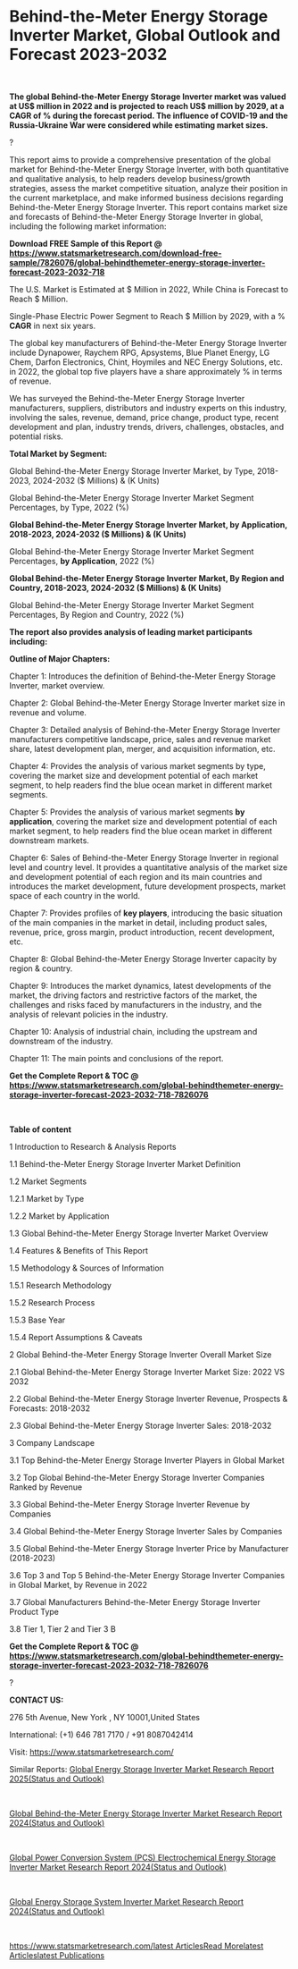 <h1>Behind-the-Meter Energy Storage Inverter Market, Global Outlook and Forecast 2023-2032</h1><br/><p><strong>The global Behind-the-Meter Energy Storage Inverter market was valued at US$ million in 2022 and is projected to reach US$ million by 2029, at a <strong>CAGR</strong> of % during the forecast period. The influence of COVID-19 and the Russia-Ukraine War were considered while estimating market sizes.</strong></p>
 
 
 
 <p>? </p>
 
 
 
 <p>This report aims to provide a comprehensive presentation of the global market for Behind-the-Meter Energy Storage Inverter, with both quantitative and qualitative analysis, to help readers develop business/growth strategies, assess the market competitive situation, analyze their position in the current marketplace, and make informed business decisions regarding Behind-the-Meter Energy Storage Inverter. This report contains market size and forecasts of Behind-the-Meter Energy Storage Inverter in global, including the following market information:</p>
 
 
 
 <p><strong>Download FREE Sample of this Report @ <a href="https://www.statsmarketresearch.com/download-free-sample/7826076/global-behindthemeter-energy-storage-inverter-forecast-2023-2032-718">https://www.statsmarketresearch.com/download-free-sample/7826076/global-behindthemeter-energy-storage-inverter-forecast-2023-2032-718</a></strong></p>
 
 
 
 <p>The U.S. Market is Estimated at $ Million in 2022, While China is Forecast to Reach $ Million.</p>
 
 
 
 <p>Single-Phase Electric Power Segment to Reach $ Million by 2029, with a % <strong>CAGR</strong> in next six years.</p>
 
 
 
 <p>The global key manufacturers of Behind-the-Meter Energy Storage Inverter include Dynapower, Raychem RPG, Apsystems, Blue Planet Energy, LG Chem, Darfon Electronics, Chint, Hoymiles and NEC Energy Solutions, etc. in 2022, the global top five players have a share approximately % in terms of revenue.</p>
 
 
 
 <p>We has surveyed the Behind-the-Meter Energy Storage Inverter manufacturers, suppliers, distributors and industry experts on this industry, involving the sales, revenue, demand, price change, product type, recent development and plan, industry trends, drivers, challenges, obstacles, and potential risks.</p>
 
 
 
 <p><strong>Total Market by Segment:</strong></p>
 
 
 
 <p>Global Behind-the-Meter Energy Storage Inverter Market, by Type, 2018-2023, 2024-2032 ($ Millions) & (K Units)</p>
 
 
 
 <p>Global Behind-the-Meter Energy Storage Inverter Market Segment Percentages, by Type, 2022 (%)</p>
 
 
 
 <p><strong>Global Behind-the-Meter Energy Storage Inverter Market, <strong>by Application</strong>, 2018-2023, 2024-2032 ($ Millions) & (K Units)</strong></p>
 
 
 
 <p>Global Behind-the-Meter Energy Storage Inverter Market Segment Percentages, <strong>by Application</strong>, 2022 (%)</p>
 
 
 
 <p><strong>Global Behind-the-Meter Energy Storage Inverter Market, By Region and Country, 2018-2023, 2024-2032 ($ Millions) & (K Units)</strong></p>
 
 
 
 <p>Global Behind-the-Meter Energy Storage Inverter Market Segment Percentages, By Region and Country, 2022 (%)</p>
 
 
 
 <p><strong>The report also provides analysis of leading market participants including:</strong></p>
 
 
 
 <p><strong>Outline of Major Chapters:</strong></p>
 
 
 
 <p>Chapter 1: Introduces the definition of Behind-the-Meter Energy Storage Inverter, market overview.</p>
 
 
 
 <p>Chapter 2: Global Behind-the-Meter Energy Storage Inverter market size in revenue and volume.</p>
 
 
 
 <p>Chapter 3: Detailed analysis of Behind-the-Meter Energy Storage Inverter manufacturers competitive landscape, price, sales and revenue market share, latest development plan, merger, and acquisition information, etc.</p>
 
 
 
 <p>Chapter 4: Provides the analysis of various market segments by type, covering the market size and development potential of each market segment, to help readers find the blue ocean market in different market segments.</p>
 
 
 
 <p>Chapter 5: Provides the analysis of various market segments <strong>by application</strong>, covering the market size and development potential of each market segment, to help readers find the blue ocean market in different downstream markets.</p>
 
 
 
 <p>Chapter 6: Sales of Behind-the-Meter Energy Storage Inverter in regional level and country level. It provides a quantitative analysis of the market size and development potential of each region and its main countries and introduces the market development, future development prospects, market space of each country in the world.</p>
 
 
 
 <p>Chapter 7: Provides profiles of <strong>key players</strong>, introducing the basic situation of the main companies in the market in detail, including product sales, revenue, price, gross margin, product introduction, recent development, etc.</p>
 
 
 
 <p>Chapter 8: Global Behind-the-Meter Energy Storage Inverter capacity by region & country.</p>
 
 
 
 <p>Chapter 9: Introduces the market dynamics, latest developments of the market, the driving factors and restrictive factors of the market, the challenges and risks faced by manufacturers in the industry, and the analysis of relevant policies in the industry.</p>
 
 
 
 <p>Chapter 10: Analysis of industrial chain, including the upstream and downstream of the industry.</p>
 
 
 
 <p>Chapter 11: The main points and conclusions of the report.</p>
 
 
 
 <div><b>Get the Complete Report & TOC @ <a href="https://www.statsmarketresearch.com/global-behindthemeter-energy-storage-inverter-forecast-2023-2032-718-7826076">https://www.statsmarketresearch.com/global-behindthemeter-energy-storage-inverter-forecast-2023-2032-718-7826076</a></b></div>
 
 
 
 <p><br />
 
 <b>Table of content</b></p>
 
 
 
 <p>1 Introduction to Research & Analysis Reports<br />
 
 1.1 Behind-the-Meter Energy Storage Inverter Market Definition<br />
 
 1.2 Market Segments<br />
 
 1.2.1 Market by Type<br />
 
 1.2.2 Market by Application<br />
 
 1.3 Global Behind-the-Meter Energy Storage Inverter Market Overview<br />
 
 1.4 Features & Benefits of This Report<br />
 
 1.5 Methodology & Sources of Information<br />
 
 1.5.1 Research Methodology<br />
 
 1.5.2 Research Process<br />
 
 1.5.3 Base Year<br />
 
 1.5.4 Report Assumptions & Caveats<br />
 
 2 Global Behind-the-Meter Energy Storage Inverter Overall Market Size<br />
 
 2.1 Global Behind-the-Meter Energy Storage Inverter Market Size: 2022 VS 2032<br />
 
 2.2 Global Behind-the-Meter Energy Storage Inverter Revenue, Prospects & Forecasts: 2018-2032<br />
 
 2.3 Global Behind-the-Meter Energy Storage Inverter Sales: 2018-2032<br />
 
 3 Company Landscape<br />
 
 3.1 Top Behind-the-Meter Energy Storage Inverter Players in Global Market<br />
 
 3.2 Top Global Behind-the-Meter Energy Storage Inverter Companies Ranked by Revenue<br />
 
 3.3 Global Behind-the-Meter Energy Storage Inverter Revenue by Companies<br />
 
 3.4 Global Behind-the-Meter Energy Storage Inverter Sales by Companies<br />
 
 3.5 Global Behind-the-Meter Energy Storage Inverter Price by Manufacturer (2018-2023)<br />
 
 3.6 Top 3 and Top 5 Behind-the-Meter Energy Storage Inverter Companies in Global Market, by Revenue in 2022<br />
 
 3.7 Global Manufacturers Behind-the-Meter Energy Storage Inverter Product Type<br />
 
 3.8 Tier 1, Tier 2 and Tier 3 B</p>
 
 
 
 <div><b>Get the Complete Report & TOC @ <a href="https://www.statsmarketresearch.com/global-behindthemeter-energy-storage-inverter-forecast-2023-2032-718-7826076">https://www.statsmarketresearch.com/global-behindthemeter-energy-storage-inverter-forecast-2023-2032-718-7826076</a></b></div>
 
 
 
 <p>? </p>
 
 
 
 <p><b>CONTACT US:</b><br />
 
 276 5th Avenue, New York , NY 10001,United States<br />
 
 International: (+1) 646 781 7170 / +91 8087042414<br />
 
 Visit: <a href="https://www.statsmarketresearch.com/">https://www.statsmarketresearch.com/</a><br />
 
 Similar Reports: <a href="https://www.statsmarketresearch.com/global-behindthemeter-energy-storage-inverter-forecast-2023-2032-718-7826076">Global Energy Storage Inverter Market Research Report 2025(Status and Outlook)</a><br />
 
 <br />
 
 <a href="https://www.statsmarketresearch.com/global-behindthemeter-energy-storage-inverter-forecast-2023-2032-718-7826076">Global Behind-the-Meter Energy Storage Inverter Market Research Report 2024(Status and Outlook)</a><br />
 
 <br />
 
 <a href="https://www.statsmarketresearch.com/global-behindthemeter-energy-storage-inverter-forecast-2023-2032-718-7826076">Global Power Conversion System (PCS) Electrochemical Energy Storage Inverter Market Research Report 2024(Status and Outlook)</a><br />
 
 <br />
 
 <a href="https://www.statsmarketresearch.com/global-behindthemeter-energy-storage-inverter-forecast-2023-2032-718-7826076">Global Energy Storage System Inverter Market Research Report 2024(Status and Outlook)</a><br />
 
 <br />
 
 <a href="https://gyeongbokgung.com">https://www.statsmarketresearch.com/</a><a href="https://hallyeomaritime.com">latest Articles</a><a href="https://jingwansa.com">Read More</a><a href="https://nguoiviet.jp/">latest Articles</a><a href="https://www.intelmarketresearch.com/">latest Publications</a></p>